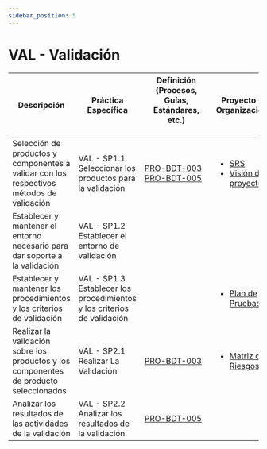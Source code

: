 ```yaml
---
sidebar_position: 5
---
```


# VAL - Validación

| Descripción                                                                              | Práctica Específica                                                      | Definición (Procesos, Guías, Estándares, etc.) 　　　　　　　　                                                                                                                  | Proyecto CR Organizacional                                                                                                                                                                                                          | Proyecto Zeitgeist                                                                                                                                       | Proyecto Departamental |
| ---------------------------------------------------------------------------------------- | ------------------------------------------------------------------------ | ----------------------------------------------------------------------------------------------------------------------------------------------------------------------------- | ----------------------------------------------------------------------------------------------------------------------------------------------------------------------------------------------------------------------------------- | -------------------------------------------------------------------------------------------------------------------------------------------------------- | ---------------------- |
| Selección de productos y componentes a validar con los respectivos métodos de validación | VAL - SP1.1 Seleccionar los productos para la validación                 | [PRO-BDT-003](https://black-dot-2024.github.io/docs/procesos/pro-bdt-003) <br/> [PRO-BDT-005](https://black-dot-2024.github.io/docs/procesos/pro-bdt-005)                     | <ul><li>[SRS](https://drive.google.com/file/d/1pDwj4oS4DWjLhVLKJLxQTxxtE-ndokDA/view?usp=drive_link)</li><li>[Visión del proyecto](https://drive.google.com/file/d/1UJTNFU82eC6eogUn1Dpk45n82mj3nUmo/view?usp=drive_link)</li></ul> | <ul><li>[Visión del proyecto](https://drive.google.com/file/d/1ybUscF3BkzVdzzELfLtguIYepLNxIIm2/view?usp=drive_link)</li></ul>                           |                        |
| Establecer y mantener el entorno necesario para dar soporte a la validación              | VAL - SP1.2 Establecer el entorno de validación                          |                                                                                                                                                                               |                                                                                                                                                                                                                                     | <ul><li>[Estimación de Costos](https://docs.google.com/document/d/1TZr4w4eYH338GOLCOxB2HiKN-8AXLXBDV0LsrhZZ7Yo/edit#heading=h.a45w74myy7sb)</li></ul>    |                        |
| Establecer y mantener los procedimientos y los criterios de validación                   | VAL - SP1.3 Establecer los procedimientos y los criterios de validación  |                                                                                                                                                                               | <ul><li>[Plan de Pruebas CR](https://black-dot-2024.github.io/docs/cr/cr-testplan)</li></ul>                                                                                                                                        | <ul><li>[Plan de Pruebas Zeitgeist](https://black-dot-2024.github.io/docs/zeitgeist/Plan%20de%20Pruebas)</li></ul>                                       |                        |
| Realizar la validación sobre los productos y los componentes de producto seleccionados   | VAL - SP2.1 Realizar La Validación                                       | [PRO-BDT-003](https://black-dot-2024.github.io/docs/procesos/pro-bdt-003)                                                                                                     | <ul><li>[Matriz de Riesgos CR](https://docs.google.com/spreadsheets/d/1qlkNWrnsY4GdnN6vlMMmOpeQMdMY4EydTHZ9DmPvUGE/edit#gid=165537897)</li></ul>                                                                                    | <ul><li>[Matriz de Riesgos Zeitgeist](https://docs.google.com/spreadsheets/d/1qlkNWrnsY4GdnN6vlMMmOpeQMdMY4EydTHZ9DmPvUGE/edit#gid=1358524966)</li></ul> | <ul><li>[Matriz de Riesgos Blackdot](https://docs.google.com/spreadsheets/d/1qlkNWrnsY4GdnN6vlMMmOpeQMdMY4EydTHZ9DmPvUGE/edit#gid=1756945596)</li></ul> |
| Analizar los resultados de las actividades de la validación                              | VAL - SP2.2 Analizar los resultados de la validación.                    | [PRO-BDT-005](https://black-dot-2024.github.io/docs/procesos/pro-bdt-005)                                                                                                     |                                                                                                                                                                                                                                     |                                                                                                                                                          |                        |